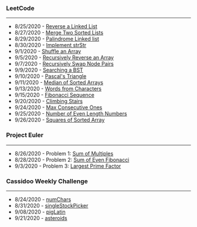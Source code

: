 ### LeetCode
---
* 8/25/2020 - [Reverse a Linked List](https://github.com/brianAda/Daily-Coding-Challenge/blob/master/2020%20Daily%20Challenges/08-25/reverseLinkedList.js)  
* 8/27/2020 - [Merge Two Sorted Lists](https://github.com/brianAda/Daily-Coding-Challenge/blob/master/2020%20Daily%20Challenges/08-27/mergeSortedLists.js)
* 8/29/2020 - [Palindrome Linked list](https://github.com/brianAda/Daily-Coding-Challenge/blob/master/2020%20Daily%20Challenges/08-29/PalindromeLinkedList.js)
* 8/30/2020 - [Implement strStr](https://github.com/brianAda/Daily-Coding-Challenge/blob/master/2020%20Daily%20Challenges/08-30/strStr.js)
* 9/1/2020 - [Shuffle an Array](https://github.com/brianAda/Daily-Coding-Challenge/blob/master/2020%20Daily%20Challenges/09-01/shuffleArray.js)
* 9/5/2020 - [Recursively Reverse an Array](https://github.com/brianAda/Daily-Coding-Challenge/blob/master/2020%20Daily%20Challenges/09-05/reverseArray.js)
* 9/7/2020 - [Recursively Swap Node Pairs](https://github.com/brianAda/Daily-Coding-Challenge/blob/master/2020%20Daily%20Challenges/09-07/swapNodes.js)
* 9/9/2020 - [Searching a BST](https://github.com/brianAda/Daily-Coding-Challenge/blob/master/2020%20Daily%20Challenges/09-09/searchBinarySearchTree.js)
* 9/10/2020 - [Pascal's Triangle](https://github.com/brianAda/Daily-Coding-Challenge/blob/master/2020%20Daily%20Challenges/09-10/pascalsTriangle.js)
* 9/11/2020 - [Median of Sorted Arrays](https://github.com/brianAda/Daily-Coding-Challenge/blob/master/2020%20Daily%20Challenges/09-11/medianOfSortedArrays.js)
* 9/13/2020 - [Words from Characters](https://github.com/brianAda/Daily-Coding-Challenge/blob/master/2020%20Daily%20Challenges/09-13/wordsFromChars.js)
* 9/15/2020 - [Fibonacci Sequence](https://github.com/brianAda/Daily-Coding-Challenge/blob/master/2020%20Daily%20Challenges/09-15/fibNumber.js)
* 9/20/2020 - [Climbing Stairs](https://github.com/brianAda/Daily-Coding-Challenge/blob/master/2020%20Daily%20Challenges/09-20/climbingStairs.js)
* 9/24/2020 - [Max Consecutive Ones](https://github.com/brianAda/Daily-Coding-Challenge/blob/master/2020%20Daily%20Challenges/09-24/maxConsecutiveOnes.js)
* 9/25/2020 - [Number of Even Length Numbers](https://github.com/brianAda/Daily-Coding-Challenge/blob/master/2020%20Daily%20Challenges/09-25/numEvenDigits.js)
* 9/26/2020 - [Squares of Sorted Array](https://github.com/brianAda/Daily-Coding-Challenge/blob/master/2020%20Daily%20Challenges/09-26/squaresOfSortedArray.js)

### Project Euler
---
* 8/26/2020 - Problem 1: [Sum of Multiples](https://github.com/brianAda/Daily-Coding-Challenge/blob/master/2020%20Daily%20Challenges/08-26/multiples3and5.js)  
* 8/28/2020 - Problem 2: [Sum of Even Fibonacci](https://github.com/brianAda/Daily-Coding-Challenge/blob/master/2020%20Daily%20Challenges/08-28/evenFibonacci.js)
* 9/3/2020 - Problem 3: [Largest Prime Factor](https://github.com/brianAda/Daily-Coding-Challenge/blob/master/2020%20Daily%20Challenges/09-03/largestPrimeFactor.js)

### Cassidoo Weekly Challenge
---

* 8/24/2020 - [numChars](https://github.com/brianAda/Daily-Coding-Challenge/blob/master/2020%20Daily%20Challenges/08-24/numChars.js)
* 8/31/2020 - [singleStockPicker](https://github.com/brianAda/Daily-Coding-Challenge/blob/master/2020%20Daily%20Challenges/08-31/stockPicker.js)
* 9/08/2020 - [pigLatin](https://github.com/brianAda/Daily-Coding-Challenge/blob/master/2020%20Daily%20Challenges/09-08/pigLatin.js)
* 9/21/2020 - [asteroids](https://github.com/brianAda/Daily-Coding-Challenge/blob/master/2020%20Daily%20Challenges/09-21/asteroids.js)
